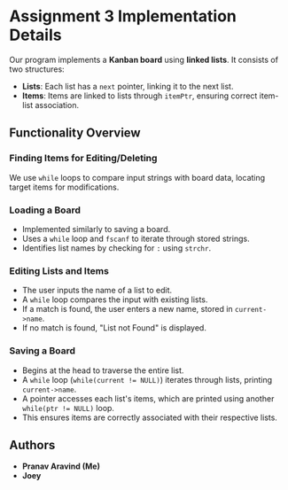 # Assignment 3 Implementation Details

Our program implements a **Kanban board** using **linked lists**. It consists of two structures:

- **Lists**: Each list has a `next` pointer, linking it to the next list.
- **Items**: Items are linked to lists through `itemPtr`, ensuring correct item-list association.

## Functionality Overview

### Finding Items for Editing/Deleting
We use `while` loops to compare input strings with board data, locating target items for modifications.

### Loading a Board
- Implemented similarly to saving a board.
- Uses a `while` loop and `fscanf` to iterate through stored strings.
- Identifies list names by checking for `:` using `strchr`.

### Editing Lists and Items
- The user inputs the name of a list to edit.
- A `while` loop compares the input with existing lists.
- If a match is found, the user enters a new name, stored in `current->name`.
- If no match is found, "List not Found" is displayed.

### Saving a Board
- Begins at the head to traverse the entire list.
- A `while` loop (`while(current != NULL)`) iterates through lists, printing `current->name`.
- A pointer accesses each list's items, which are printed using another `while(ptr != NULL)` loop.
- This ensures items are correctly associated with their respective lists.

## Authors
- **Pranav Aravind (Me)**
- **Joey**
